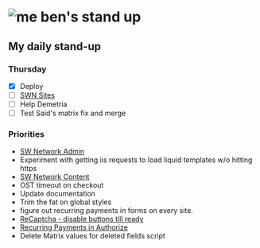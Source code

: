 # ![me](https://avatars2.githubusercontent.com/u/5232044?s=50&v=4) ben's stand up

## My daily stand-up

### Thursday

- [X] Deploy
- [ ] [SWN Sites](https://app.clickup.com/8537154/v/l/li/54890360?pr=12760709)
- [ ] Help Demetria
- [ ] Test Said's matrix fix and merge

### Priorities 
    
- [SW Network Admin](https://app.clickup.com/8537154/v/l/li/54890360?pr=12760709)
- Experiment with getting iis requests to load liquid templates w/o hitting https
- [SW Network Content](https://app.clickup.com/8537154/v/l/li/54892353?pr=12760709)
- OST timeout on checkout
- Update documentation
- Trim the fat on global styles
- figure out recurring payments in forms on every site.
- [ReCaptcha - disable buttons till ready](https://projects.madebyspeak.com/#/tasks/17598281)
- [Recurring Payments in Authorize](https://projects.madebyspeak.com/#/tasks/16411534)
- Delete Matrix values for deleted fields script
